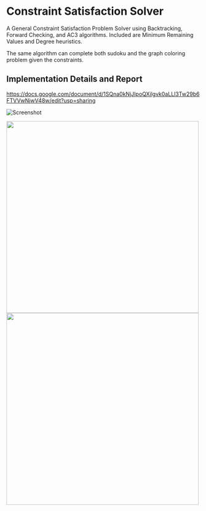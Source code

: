 # Constraint Satisfaction Solver
A General Constraint Satisfaction Problem Solver using Backtracking, Forward Checking, and AC3 algorithms. Included are Minimum Remaining Values and Degree heuristics.

The same algorithm can complete both sudoku and the graph coloring problem given the constraints.

## Implementation Details and Report

https://docs.google.com/document/d/1SQna0kNjJIpoQXjlgvk0aLLl3Tw29b6FTVVwNjwV48w/edit?usp=sharing

![Screenshot](https://o.quizlet.com/07c4l1gLUrUqVSCoFtMlSg.png)

<img src="https://upload.wikimedia.org/wikipedia/commons/thumb/e/e0/Sudoku_Puzzle_by_L2G-20050714_standardized_layout.svg/1200px-Sudoku_Puzzle_by_L2G-20050714_standardized_layout.svg.png" height="500px" width="500px">

<img src="https://www.preprints.org/img/dyn_abstract_figures/2018/05/c1c5d5dca13ea16039306d2e2f88852c/graphical.v1.png" width="500px">
